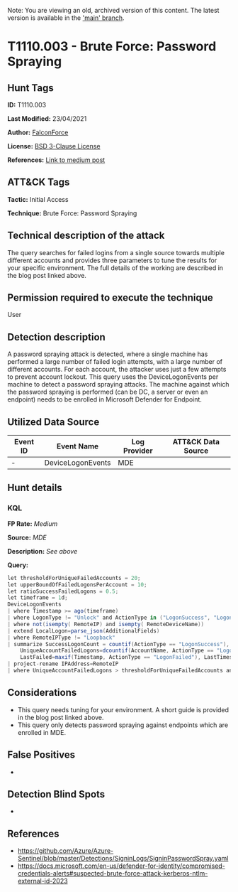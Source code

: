 Note: You are viewing an old, archived version of this content. The latest version is available in the ['main' branch](https://github.com/FalconForceTeam/FalconFriday/blob/main/0xFF-0044-Password_spraying_attack_detected-Win.md).

# T1110.003 - Brute Force: Password Spraying
## Hunt Tags
**ID:** T1110.003

**Last Modified:** 23/04/2021

**Author:** [FalconForce](https://falconforce.nl/)

**License:** [BSD 3-Clause License](https://github.com/FalconForceTeam/FalconFriday/blob/master/LICENSE)

**References:** [Link to medium post](https://medium.com/falconforce/falconfriday-password-spraying-with-out-mdi-0xff10-c9cc260ac04a?source=friends_link&sk=d56fba60633b0d8158d8b81e71a6c8e5)

## ATT&CK Tags
**Tactic:** Initial Access

**Technique:** Brute Force: Password Spraying

## Technical description of the attack
The query searches for failed logins from a single source towards multiple different accounts and provides three parameters to tune
the results for your specific environment. The full details of the working are described in the blog post linked above.
 

## Permission required to execute the technique
User

## Detection description
A password spraying attack is detected, where a single machine has performed a large number of failed login attempts, with a large number of different accounts. For each account, the attacker uses just a few attempts to prevent account lockout. This query uses the DeviceLogonEvents per machine to detect a password spraying attacks. The machine against which the password spraying is performed (can be DC, a server or even an endpoint) needs to be enrolled in Microsoft Defender for Endpoint. 

## Utilized Data Source
| Event ID | Event Name | Log Provider | ATT&CK Data Source |
|---------|---------|----------|---------|
| - | DeviceLogonEvents | MDE |  |


## Hunt details
### KQL

**FP Rate:** *Medium*

**Source:** *MDE*

**Description:** *See above*

**Query:**

```C#
let thresholdForUniqueFailedAccounts = 20;
let upperBoundOfFailedLogonsPerAccount = 10;
let ratioSuccessFailedLogons = 0.5;
let timeframe = 1d;
DeviceLogonEvents
| where Timestamp >= ago(timeframe)
| where LogonType != "Unlock" and ActionType in ("LogonSuccess", "LogonFailed")
| where not(isempty( RemoteIP) and isempty( RemoteDeviceName))
| extend LocalLogon=parse_json(AdditionalFields)
| where RemoteIPType != "Loopback"
| summarize SuccessLogonCount = countif(ActionType == "LogonSuccess"), FailedLogonCount = countif(ActionType == "LogonFailed"),
    UniqueAccountFailedLogons=dcountif(AccountName, ActionType == "LogonFailed"), FirstFailed=minif(Timestamp, ActionType == "LogonFailed"),
    LastFailed=maxif(Timestamp, ActionType == "LogonFailed"), LastTimestamp=arg_max(Timestamp, tostring(ReportId)) by RemoteIP, DeviceName //Remote IP is here the source of the logon attempt.
| project-rename IPAddress=RemoteIP
| where UniqueAccountFailedLogons > thresholdForUniqueFailedAccounts and SuccessLogonCount*ratioSuccessFailedLogons < FailedLogonCount and UniqueAccountFailedLogons*upperBoundOfFailedLogonsPerAccount > FailedLogonCount 
```

## Considerations
* This query needs tuning for your environment. A short guide is provided in the blog post linked above. 
* This query only detects password spraying against endpoints which are enrolled in MDE.  

## False Positives
*  
  

## Detection Blind Spots
*  

## References
* https://github.com/Azure/Azure-Sentinel/blob/master/Detections/SigninLogs/SigninPasswordSpray.yaml
* https://docs.microsoft.com/en-us/defender-for-identity/compromised-credentials-alerts#suspected-brute-force-attack-kerberos-ntlm-external-id-2023


